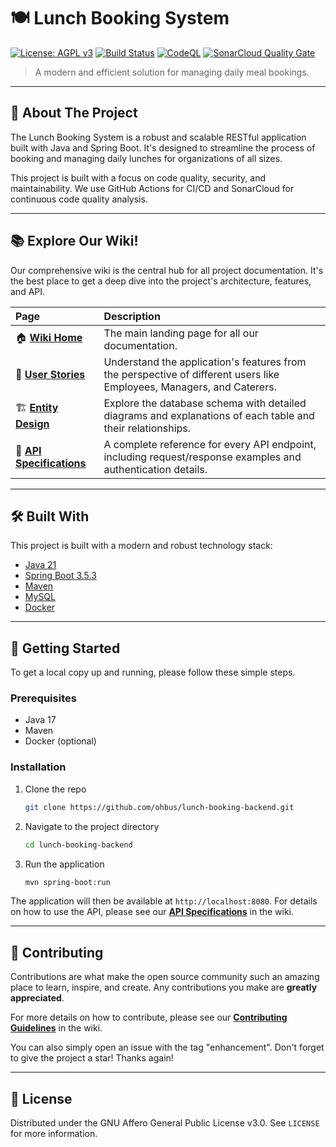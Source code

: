 
# 🍽️ Lunch Booking System

[![License: AGPL v3](https://img.shields.io/badge/License-AGPL%20v3-blue.svg)](https://www.gnu.org/licenses/agpl-3.0)
[![Build Status](https://github.com/ohbus/lunch-booking-backend/actions/workflows/lunch-booking-backend.yml/badge.svg)](https://github.com/ohbus/lunch-booking-backend/actions/workflows/lunch-booking-backend.yml)
[![CodeQL](https://github.com/ohbus/lunch-booking-backend/actions/workflows/codeql-analysis.yml/badge.svg)](https://github.com/ohbus/lunch-booking-backend/actions/workflows/codeql-analysis.yml)
[![SonarCloud Quality Gate](https://sonarcloud.io/api/project_badges/measure?project=ohbus_lunch-booking-backend&metric=alert_status)](https://sonarcloud.io/summary/new_code?id=ohbus_lunch-booking-backend)

> A modern and efficient solution for managing daily meal bookings.

---

## 🚀 About The Project

The Lunch Booking System is a robust and scalable RESTful application built with Java and Spring Boot. It's designed to streamline the process of booking and managing daily lunches for organizations of all sizes.

This project is built with a focus on code quality, security, and maintainability. We use GitHub Actions for CI/CD and SonarCloud for continuous code quality analysis.

---

## 📚 Explore Our Wiki!

Our comprehensive wiki is the central hub for all project documentation. It's the best place to get a deep dive into the project's architecture, features, and API.

| Page                                                                                             | Description                                                                                                     |
| :----------------------------------------------------------------------------------------------- | :-------------------------------------------------------------------------------------------------------------- |
| 🏠 **[Wiki Home](https://github.com/ohbus/lunch-booking-backend/wiki/Home)**                      | The main landing page for all our documentation.                                                                |
| 📖 **[User Stories](https://github.com/ohbus/lunch-booking-backend/wiki/User-Stories)**            | Understand the application's features from the perspective of different users like Employees, Managers, and Caterers. |
| 🏗️ **[Entity Design](https://github.com/ohbus/lunch-booking-backend/wiki/Entity-Design)**         | Explore the database schema with detailed diagrams and explanations of each table and their relationships.      |
| 🔌 **[API Specifications](https://github.com/ohbus/lunch-booking-backend/wiki/API-Specifications)** | A complete reference for every API endpoint, including request/response examples and authentication details.      |

---

## 🛠️ Built With

This project is built with a modern and robust technology stack:

*   [Java 21](https://www.oracle.com/java/technologies/javase/jdk21-archive-downloads.html)
*   [Spring Boot 3.5.3](https://spring.io/projects/spring-boot)
*   [Maven](https://maven.apache.org/)
*   [MySQL](https://www.mysql.com/)
*   [Docker](https://www.docker.com/)

---

## 🚀 Getting Started

To get a local copy up and running, please follow these simple steps.

### Prerequisites

*   Java 17
*   Maven
*   Docker (optional)

### Installation

1.  Clone the repo
    ```sh
    git clone https://github.com/ohbus/lunch-booking-backend.git
    ```
2.  Navigate to the project directory
    ```sh
    cd lunch-booking-backend
    ```
3.  Run the application
    ```sh
    mvn spring-boot:run
    ```

The application will then be available at `http://localhost:8080`. For details on how to use the API, please see our **[API Specifications](https://github.com/ohbus/lunch-booking-backend/wiki/API-Specifications)** in the wiki.

---

## 🙌 Contributing

Contributions are what make the open source community such an amazing place to learn, inspire, and create. Any contributions you make are **greatly appreciated**.

For more details on how to contribute, please see our **[Contributing Guidelines](https://github.com/ohbus/lunch-booking-backend/wiki/Contributing)** in the wiki.

You can also simply open an issue with the tag "enhancement".
Don't forget to give the project a star! Thanks again!

---

## 📜 License

Distributed under the GNU Affero General Public License v3.0. See `LICENSE` for more information.
